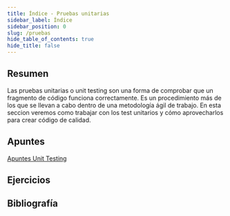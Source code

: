 ```yaml
---
title: Índice - Pruebas unitarias
sidebar_label: Índice
sidebar_position: 0
slug: /pruebas
hide_table_of_contents: true
hide_title: false
---
```


## Resumen
Las pruebas unitarias o unit testing son una forma de comprobar que un fragmento de código funciona correctamente. Es un procedimiento más de los que se llevan a cabo dentro de una metodología ágil de trabajo. En esta seccion veremos como trabajar con los test unitarios y cómo aprovecharlos para crear código de calidad.

## Apuntes
[Apuntes Unit Testing](./Apuntes/00-pruebas.md)
## Ejercicios

## Bibliografía

